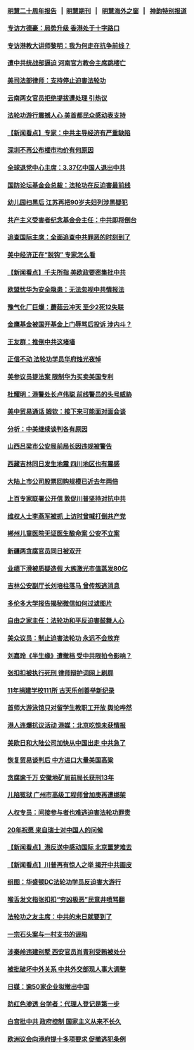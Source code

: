 #### [明慧二十周年报告](https://github.com/gfw-breaker/mh-reports/blob/master/README.md?t=07192040) &nbsp;&nbsp;|&nbsp;&nbsp;[明慧期刊](https://github.com/gfw-breaker/mh-qikan) &nbsp;&nbsp;|&nbsp;&nbsp; [明慧海外之窗](https://github.com/gfw-breaker/mh-news/blob/master/README.md?t=07192040) &nbsp;&nbsp;|&nbsp;&nbsp; [神韵特别报道](https://github.com/gfw-breaker/mh-news/blob/master/shenyun.md?t=07192040) 

#### [专访方德豪：局势升级 香港处于十字路口](../pages/nsc413/n11396594.md?t=07192040) 

#### [专访港教大讲师黎明：我为何走在抗争前线？](../pages/nsc413/n11396564.md?t=07192040) 

#### [遭中共统战部逼迫 河南官方教会主席跳楼亡](../pages/nsc413/n11396533.md?t=07192040) 

#### [美司法部律师：支持停止迫害法轮功](../pages/nsc413/n11396495.md?t=07192040) 

#### [云南两女官员拒绝提拔遭处理 引热议](../pages/nsc413/n11396431.md?t=07192040) 

#### [法轮功游行震撼人心 美首都民众感动表支持](../pages/nsc413/n11396410.md?t=07192040) 

#### [【新闻看点】专家：中共主导经济有严重缺陷](../pages/nsc413/n11396398.md?t=07192040) 

#### [深圳不再公布楼市均价有何原因](../pages/nsc413/n11396276.md?t=07192040) 

#### [全球退党中心主席：3.37亿中国人退出中共](../pages/nsc413/n11389022.md?t=07192040) 

#### [国防论坛基金会总裁：法轮功在反迫害最前线](../pages/nsc413/n11396317.md?t=07192040) 

#### [幼儿园扫黑后 江苏再把90岁夫妇列涉黑疑犯](../pages/nsc413/n11396251.md?t=07192040) 

#### [共产主义受害者纪念基金会主任：中共即将倒台](../pages/nsc413/n11396207.md?t=07192040) 

#### [追查国际主席：全面追查中共罪恶的时刻到了](../pages/nsc413/n11388971.md?t=07192040) 

#### [美中经济正在“脱钩” 专家怎么看](../pages/nsc413/n11396179.md?t=07192040) 

#### [【新闻看点】千夫所指 美欧政要密集批中共](../pages/nsc413/n11396069.md?t=07192040) 

#### [欧盟忧华为安全隐患：无法忽视中共情报法](../pages/nsc413/n11395802.md?t=07192040) 

#### [豫气化厂巨爆：蘑菇云冲天 至少2死12失联](../pages/nsc413/n11395994.md?t=07192040) 

#### [金鹰基金被国开基金上门辱骂后投诉 涉内斗？](../pages/nsc413/n11396076.md?t=07192040) 

#### [王友群：推倒中共这堵墙](../pages/nsc413/n11393047.md?t=07192040) 

#### [正信不动 法轮功学员华府烛光夜悼](../pages/nsc413/n11396355.md?t=07192040) 


#### [美参议员提法案 限制华为买卖美国专利](../pages/nsc413/n11395833.md?t=07192040) 

#### [杜耀明：港警处长卢伟聪 前线警员的头号威胁](../pages/nsc413/n11395832.md?t=07192040) 

#### [美中贸易通话 姆钦：接下来可能面对面会谈](../pages/nsc413/n11395747.md?t=07192040) 

#### [分析：中美继续谈判各有原因](../pages/nsc413/n11395557.md?t=07192040) 

#### [山西吕梁市公安局前局长因违规被警告](../pages/nsc413/n11395568.md?t=07192040) 

#### [西藏吉林同日发生地震 四川地区也有震感](../pages/nsc413/n11395510.md?t=07192040) 

#### [大陆上市公司股票回购规模已近去年两倍](../pages/nsc413/n11395100.md?t=07192040) 

#### [上百专家联署公开信 敦促川普坚持对抗中共](../pages/nsc413/n11394859.md?t=07192040) 

#### [维权人士李燕军被抓 上访时曾喊打倒共产党](../pages/nsc413/n11393413.md?t=07192040) 

#### [郴州儿童医院无证医生酿命案 公安不立案](../pages/nsc413/n11395018.md?t=07192040) 

#### [新疆两贪腐官员同日被双开](../pages/nsc413/n11394928.md?t=07192040) 

#### [业绩下滑被质疑造假 大族激光市值蒸发80亿](../pages/nsc413/n11394990.md?t=07192040) 

#### [吉林公安副厅长刘培柱落马 曾传叛逃消息](../pages/nsc413/n11394360.md?t=07192040) 

#### [多伦多大学报告揭秘微信如何过滤图片](../pages/nsc413/n11391198.md?t=07192040) 

#### [自由之家主任：法轮功和平反迫害鼓舞人心](../pages/nsc413/n11394047.md?t=07192040) 

#### [美众议员：制止迫害法轮功 永远不会放弃](../pages/nsc413/n11393805.md?t=07192040) 

#### [刘嘉玲《半生缘》遭撤档 受中共限拍令影响？](../pages/nsc413/n11393564.md?t=07192040) 

#### [张扣扣被执行死刑 律师辩护词网上刷屏](../pages/nsc413/n11393899.md?t=07192040) 

#### [11年捐建学校111所 古天乐创善举新纪录](../pages/nsc413/n11393845.md?t=07192040) 

#### [首师大游泳馆只对留学生教职工开放 舆论哗然](../pages/nsc413/n11394085.md?t=07192040) 

#### [港人连爆抗议活动 港媒：北京吃惊未获情报](../pages/nsc413/n11393981.md?t=07192040) 

#### [美欧日和大陆公司加快从中国出走 中共急了](../pages/nsc413/n11393790.md?t=07192040) 

#### [恢复贸易谈判后 中方进口大量美国高粱](../pages/nsc413/n11393905.md?t=07192040) 

#### [贪腐逾千万 安徽地矿局前局长获刑13年](../pages/nsc413/n11393822.md?t=07192040) 

#### [儿陷冤狱 广州市高级工程师曾加庚再遭绑架](../pages/nsc413/n11393228.md?t=07192040) 

#### [人权专员：间接参与者也难逃迫害法轮功罪责](../pages/nsc413/n11393972.md?t=07192040) 

#### [20年祝愿 来自瑞士对中国人的问候](../pages/nsc413/n11393882.md?t=07192040) 

#### [【新闻看点】港反送中感动国际 北京噩梦难去](../pages/nsc413/n11393206.md?t=07192040) 

#### [【新闻看点】川普再有惊人之举 揭开中共画皮](../pages/nsc413/n11393493.md?t=07192040) 

#### [组图：华盛顿DC法轮功学员反迫害大游行](../pages/nsc413/n11393926.md?t=07192040) 

#### [喉舌发文指张扣扣“穷凶极恶”民意井喷骂翻](../pages/nsc413/n11393826.md?t=07192040) 

#### [法轮功之友主席：中共的末日就要到了](../pages/nsc413/n11393088.md?t=07192040) 

#### [一宗石头案与一村支书的诬陷](../pages/nsc413/n11393416.md?t=07192040) 

#### [涉秦岭违建别墅 西安官员肖青利受贿被处分](../pages/nsc413/n11393641.md?t=07192040) 

#### [被批破坏中外关系 中共外交部现人事大调整](../pages/nsc413/n11393423.md?t=07192040) 

#### [日媒：逾50家企业拟撤出中国](../pages/nsc413/n11393164.md?t=07192040) 

#### [防红色渗透 台学者：代理人登记是第一步](../pages/nsc413/n11392915.md?t=07192040) 

#### [白宫批中共 政府控制 国家主义从来不长久](../pages/nsc413/n11393496.md?t=07192040) 

#### [欧洲议会向港府提十多项要求 促撤逃犯条例](../pages/nsc413/n11393122.md?t=07192040) 

